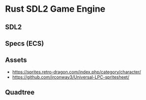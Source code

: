 # Rust SDL2 Game Engine

## SDL2


## Specs (ECS)


## Assets

- https://sprites.retro-dragon.com/index.php/category/character/
- https://github.com/jrconway3/Universal-LPC-spritesheet/

## Quadtree
